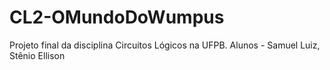 # CL2-OMundoDoWumpus
Projeto final da disciplina Circuitos Lógicos na UFPB. Alunos - Samuel Luiz, Stênio Ellison
